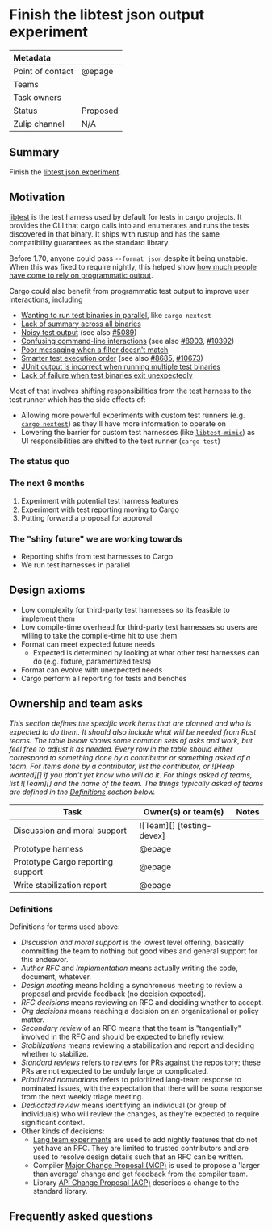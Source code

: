 # Finish the libtest json output experiment

| Metadata         |                             |
|:-----------------|-----------------------------|
| Point of contact | @epage                      |
| Teams | <!-- TEAMS WITH ASKS --> |
| Task owners      | <!-- TASK OWNERS --> |
| Status           | Proposed                    |
| Zulip channel    | N/A                         |

## Summary

Finish the [libtest json experiment](https://rust-lang.github.io/rfcs/3558-libtest-json.html).

## Motivation

[libtest](https://github.com/rust-lang/rust/tree/master/library/test)
is the test harness used by default for tests in cargo projects.
It provides the CLI that cargo calls into and enumerates and runs the tests discovered in that binary.
It ships with rustup and has the same compatibility guarantees as the standard library.

Before 1.70, anyone could pass `--format json` despite it being unstable.
When this was fixed to require nightly,
this helped show [how much people have come to rely on programmatic output](https://www.reddit.com/r/rust/comments/13xqhbm/announcing_rust_1700/jmji422/).

Cargo could also benefit from programmatic test output to improve user interactions, including
- [Wanting to run test binaries in parallel](https://github.com/rust-lang/cargo/issues/5609), like `cargo nextest`
- [Lack of summary across all binaries](https://github.com/rust-lang/cargo/issues/4324)
- [Noisy test output](https://github.com/rust-lang/cargo/issues/2832) (see also [#5089](https://github.com/rust-lang/cargo/issues/5089))
- [Confusing command-line interactions](https://github.com/rust-lang/cargo/issues/1983) (see also [#8903](https://github.com/rust-lang/cargo/issues/8903), [#10392](https://github.com/rust-lang/cargo/issues/10392))
- [Poor messaging when a filter doesn't match](https://github.com/rust-lang/cargo/issues/6151)
- [Smarter test execution order](https://github.com/rust-lang/cargo/issues/6266) (see also [#8685](https://github.com/rust-lang/cargo/issues/8685), [#10673](https://github.com/rust-lang/cargo/issues/10673))
- [JUnit output is incorrect when running multiple test binaries](https://github.com/rust-lang/rust/issues/85563)
- [Lack of failure when test binaries exit unexpectedly](https://github.com/rust-lang/rust/issues/87323)

Most of that involves shifting responsibilities from the test harness to the test runner which has the side effects of:
- Allowing more powerful experiments with custom test runners (e.g. [`cargo nextest`](https://crates.io/crates/cargo-nextest)) as they'll have more information to operate on
- Lowering the barrier for custom test harnesses (like [`libtest-mimic`](https://crates.io/crates/libtest-mimic)) as UI responsibilities are shifted to the test runner (`cargo test`)

### The status quo

### The next 6 months

1. Experiment with potential test harness features
2. Experiment with test reporting moving to Cargo
3. Putting forward a proposal for approval

### The "shiny future" we are working towards

- Reporting shifts from test harnesses to Cargo
- We run test harnesses in parallel

## Design axioms

- Low complexity for third-party test harnesses so its feasible to implement them
- Low compile-time overhead for third-party test harnesses so users are willing to take the compile-time hit to use them
- Format can meet expected future needs
  - Expected is determined by looking at what other test harnesses can do (e.g. fixture, paramertized tests)
- Format can evolve with unexpected needs
- Cargo perform all reporting for tests and benches

## Ownership and team asks

*This section defines the specific work items that are planned and who is expected to do them. It should also include what will be needed from Rust teams. The table below shows some common sets of asks and work, but feel free to adjust it as needed. Every row in the table should either correspond to something done by a contributor or something asked of a team. For items done by a contributor, list the contributor, or ![Heap wanted][] if you don't yet know who will do it. For things asked of teams, list ![Team][] and the name of the team. The things typically asked of teams are defined in the [Definitions](#definitions) section below.*

| Task                              | Owner(s) or team(s)       | Notes |
|-----------------------------------|---------------------------|-------|
| Discussion and moral support      | ![Team][] [testing-devex] |       |
| Prototype harness                 | @epage                    |       |
| Prototype Cargo reporting support | @epage                    |       |
| Write stabilization report        | @epage                    |       |

### Definitions

Definitions for terms used above:

* *Discussion and moral support* is the lowest level offering, basically committing the team to nothing but good vibes and general support for this endeavor.
* *Author RFC* and *Implementation* means actually writing the code, document, whatever.
* *Design meeting* means holding a synchronous meeting to review a proposal and provide feedback (no decision expected).
* *RFC decisions* means reviewing an RFC and deciding whether to accept.
* *Org decisions* means reaching a decision on an organizational or policy matter.
* *Secondary review* of an RFC means that the team is "tangentially" involved in the RFC and should be expected to briefly review.
* *Stabilizations* means reviewing a stabilization and report and deciding whether to stabilize.
* *Standard reviews* refers to reviews for PRs against the repository; these PRs are not expected to be unduly large or complicated.
* *Prioritized nominations* refers to prioritized lang-team response to nominated issues, with the expectation that there will be *some* response from the next weekly triage meeting.
* *Dedicated review* means identifying an individual (or group of individuals) who will review the changes, as they're expected to require significant context.
* Other kinds of decisions:
    * [Lang team experiments](https://lang-team.rust-lang.org/how_to/experiment.html) are used to add nightly features that do not yet have an RFC. They are limited to trusted contributors and are used to resolve design details such that an RFC can be written.
    * Compiler [Major Change Proposal (MCP)](https://forge.rust-lang.org/compiler/mcp.html) is used to propose a 'larger than average' change and get feedback from the compiler team.
    * Library [API Change Proposal (ACP)](https://std-dev-guide.rust-lang.org/development/feature-lifecycle.html) describes a change to the standard library.

## Frequently asked questions
